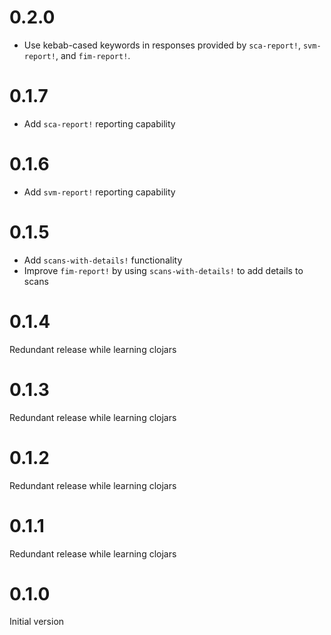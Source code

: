 # 0.2.0

- Use kebab-cased keywords in responses provided by `sca-report!`, `svm-report!`, and `fim-report!`.

# 0.1.7

- Add `sca-report!` reporting capability

# 0.1.6

- Add `svm-report!` reporting capability

# 0.1.5

- Add `scans-with-details!` functionality
- Improve `fim-report!` by using `scans-with-details!` to add details to scans

# 0.1.4

Redundant release while learning clojars

# 0.1.3

Redundant release while learning clojars

# 0.1.2

Redundant release while learning clojars

# 0.1.1

Redundant release while learning clojars

# 0.1.0

Initial version
